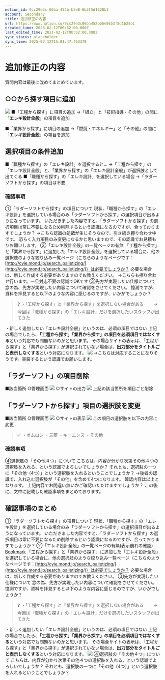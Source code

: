 ```yaml
---
notion_id: 9cc29e3c-06ba-452b-b5e8-6b3f5d1628b1
account: Secondary
title: 追加修正の内容
url: https://www.notion.so/9cc29e3c06ba452bb5e86b3f5d1628b1
created_time: 2023-02-12T00:52:00.000Z
last_edited_time: 2023-02-12T00:52:00.000Z
sync_status: placeholder
sync_time: 2025-07-12T15:01:47.463378
---
```

# 追加修正の内容

質問内容は最後に改めてまとめています。
## ○○から探す項目に追加
![](https://prod-files-secure.s3.us-west-2.amazonaws.com/d58fe38c-a9d4-4466-aed9-85604b7b2c6d/c33e62ea-025c-4fe4-9526-4b02f2ecd2ef/%E3%82%B9%E3%82%AF%E3%83%AA%E3%83%BC%E3%83%B3%E3%82%B7%E3%83%A7%E3%83%83%E3%83%88_2022-05-30_17.08.44.png?X-Amz-Algorithm=AWS4-HMAC-SHA256&X-Amz-Content-Sha256=UNSIGNED-PAYLOAD&X-Amz-Credential=ASIAZI2LB466U3S27QNA%2F20250719%2Fus-west-2%2Fs3%2Faws4_request&X-Amz-Date=20250719T070013Z&X-Amz-Expires=3600&X-Amz-Security-Token=IQoJb3JpZ2luX2VjEIX%2F%2F%2F%2F%2F%2F%2F%2F%2F%2FwEaCXVzLXdlc3QtMiJHMEUCIQCGm2t6s79YRTpRRV9QfQwljR5R5klVBwSUCcbtNF3zKwIgXUBlPfhzFfw3hM%2BimeD1blpaj2W4PHl8bTwEvOk7H6UqiAQInv%2F%2F%2F%2F%2F%2F%2F%2F%2F%2FARAAGgw2Mzc0MjMxODM4MDUiDAcNX0JEy8%2BWkQbJ6SrcAxJ1Spp1rYPaESNhKo9mE8x%2BerNUtoxByn%2BV6jCa2NZJ2nIsuZeXjztyDSDGbXSkgpyVHdH65qTCjaIIEMzbTOjEsjZeu1fRbETG68JZ95%2Bns7sRPkLhtqWyVmrA4%2BeC0PTtLGv7MpnndJRMA%2F90XT68T88VIMiAUHm81tqdTvrNoz2CfU6EwgU6tq7JSxuMtOszI8VQyH0ctLDlq6RVsZkSZdVmAtlpNzxfNE0%2FUJQIx%2BFait6Xvan0B%2FMlYRoAK935W%2BEIPpTGHFvHBcGDBQyFb9%2FMWZO8gEOjdnZVBZjsp62tynI%2FDqzis0T7zvpSvbIw%2FNtLJCC%2F%2FDgQYq7CweOuOy74L5k3CkGDYMFlTjvNj%2B51cAY9ILq6HetFv%2BdHp31DzCbxEgfgXVON4NCu0c8k8KkRVCCzo9tjcNO1qLSfD7ki3eGk1ApG3cYwG%2FWtjh7PNde33O3QE94qRbHw4qvEJ3cXM1NAwQIWOWbSIiaPpwcPxuvRQgFDUBueiszy4yuuYVmhsnYvIJmUbEXtJVgyz0zdfNlkys5mdTfza%2Fmnyd0Lh4f7z71jFBkwm7BPkJILq77uxnoup0gR8XkVnvN4%2B0IF7y4IgJTMMpGKflkc4zcCf0oRvKDMyvLQMJzF7MMGOqUBNu1h0NyBPnuhP5T3XCqzIVXjQXdx51RaTXQDwoJBEqQgbr89RCiEsvHcU9k%2FFB3cxZqcjekdLtCAHDrPpVVsVSL0EQ3RaYejTsA%2BqalARgn%2FBy2ehtNQef9rr5WurshcbvodUi86qVJbk8qOOHQDzJeRpebHeMztS6CE5tu2t83iLktDN2ChrjgXzly4D5%2BSO3biaW2%2FfaeRF0O%2BnOLYoacTkfnf&X-Amz-Signature=8fdb9896ec0b4c6085fce2f96550ea2bbf9863aa1c2fa4464d1e68863ed69caf&X-Amz-SignedHeaders=host&x-amz-checksum-mode=ENABLED&x-id=GetObject)
■「工程から探す」に項目の追加
  →「組立」と「技術指導・その他」の間に「**エレキ設計全般**」の項目を追加
  
■「業界から探す」に項目の追加
  →「燃焼・エネルギー」と「その他」の間に「**エレキ設計全般**」の項目を追加
  
## 選択項目の条件追加
■「職種から探す」の「エレキ設計」を選択すると…
  →「工程から探す」の「エレキ設計全般」と、「業界から探す」の「エレキ設計全般」が選択肢として出てくる
■「職種から探す」の「エレキ設計」を選択している場合
  →「ラダーソフトから探す」の項目は不要
  
### 確認事項
①「ラダーソフトから探す」の項目について
現状、「職種から探す」の「エレキ設計」を選択している場合のみ「ラダーソフトから探す」の選択項目が出るようになっています。
いただきました内容ですと、「ラダーソフトから探す」の選択項目は常に不要になるため削除するという認識になるのですが、合っておりますでしょうか？
→こちら認識の齟齬が生じそうなので、引き続き擦り合わせ中です。
恐らく入力項目のみ変更になるかと思いますので、その認識でお見積もりお願いします。
②「エレキ設計全般」の一覧ページの有無
「工程から探す」と「業界から探す」に追加した「エレキ設計全般」を選択している場合に、他の選択肢のような絞り込み一覧ページ（こちらのようなページです：[http://cyie.mond.jp/search_palletizing/](http://cyie.mond.jp/search_palletizing/)）は必要でしょうか？
必要な場合は、新しく作成する必要がありますのでお教えください。
→こちらも擦り合わせ行います。一旦対応不要の認識でOKです
③先方が実現したい仕様について
念の為、先方が実現したい内容について確認をさせてください。
憶測ですが、資料を拝見すると以下のような内容に感じるのですが、いかがでしょうか？
> ❓ ・「工程から探す」と「業界から探す」を選択しない場合がある
  　　→今回は「職種から探す」の「エレキ設計」だけを選択したいスタッフが出てきた

  ・新しく追加したい「エレキ設計全般」というのは、必須の項目ではない
上記の場合でしたら、**「工程から探す」「業界から探す」の項目を必須項目ではなくする**という対応でも問題ないのかと思います。
その場合サイトの表示は、「工程から探す」と「業界から探す」が選択されていない場合は、**出力部分をタイトルごと表示しなくする**という対応になります。
![](https://prod-files-secure.s3.us-west-2.amazonaws.com/d58fe38c-a9d4-4466-aed9-85604b7b2c6d/9974ce5a-f31d-4a2d-9875-871fc64545dd/%E3%82%B9%E3%82%AF%E3%83%AA%E3%83%BC%E3%83%B3%E3%82%B7%E3%83%A7%E3%83%83%E3%83%88_2022-05-30_17.37.31.png?X-Amz-Algorithm=AWS4-HMAC-SHA256&X-Amz-Content-Sha256=UNSIGNED-PAYLOAD&X-Amz-Credential=ASIAZI2LB466U3S27QNA%2F20250719%2Fus-west-2%2Fs3%2Faws4_request&X-Amz-Date=20250719T070013Z&X-Amz-Expires=3600&X-Amz-Security-Token=IQoJb3JpZ2luX2VjEIX%2F%2F%2F%2F%2F%2F%2F%2F%2F%2FwEaCXVzLXdlc3QtMiJHMEUCIQCGm2t6s79YRTpRRV9QfQwljR5R5klVBwSUCcbtNF3zKwIgXUBlPfhzFfw3hM%2BimeD1blpaj2W4PHl8bTwEvOk7H6UqiAQInv%2F%2F%2F%2F%2F%2F%2F%2F%2F%2FARAAGgw2Mzc0MjMxODM4MDUiDAcNX0JEy8%2BWkQbJ6SrcAxJ1Spp1rYPaESNhKo9mE8x%2BerNUtoxByn%2BV6jCa2NZJ2nIsuZeXjztyDSDGbXSkgpyVHdH65qTCjaIIEMzbTOjEsjZeu1fRbETG68JZ95%2Bns7sRPkLhtqWyVmrA4%2BeC0PTtLGv7MpnndJRMA%2F90XT68T88VIMiAUHm81tqdTvrNoz2CfU6EwgU6tq7JSxuMtOszI8VQyH0ctLDlq6RVsZkSZdVmAtlpNzxfNE0%2FUJQIx%2BFait6Xvan0B%2FMlYRoAK935W%2BEIPpTGHFvHBcGDBQyFb9%2FMWZO8gEOjdnZVBZjsp62tynI%2FDqzis0T7zvpSvbIw%2FNtLJCC%2F%2FDgQYq7CweOuOy74L5k3CkGDYMFlTjvNj%2B51cAY9ILq6HetFv%2BdHp31DzCbxEgfgXVON4NCu0c8k8KkRVCCzo9tjcNO1qLSfD7ki3eGk1ApG3cYwG%2FWtjh7PNde33O3QE94qRbHw4qvEJ3cXM1NAwQIWOWbSIiaPpwcPxuvRQgFDUBueiszy4yuuYVmhsnYvIJmUbEXtJVgyz0zdfNlkys5mdTfza%2Fmnyd0Lh4f7z71jFBkwm7BPkJILq77uxnoup0gR8XkVnvN4%2B0IF7y4IgJTMMpGKflkc4zcCf0oRvKDMyvLQMJzF7MMGOqUBNu1h0NyBPnuhP5T3XCqzIVXjQXdx51RaTXQDwoJBEqQgbr89RCiEsvHcU9k%2FFB3cxZqcjekdLtCAHDrPpVVsVSL0EQ3RaYejTsA%2BqalARgn%2FBy2ehtNQef9rr5WurshcbvodUi86qVJbk8qOOHQDzJeRpebHeMztS6CE5tu2t83iLktDN2ChrjgXzly4D5%2BSO3biaW2%2FfaeRF0O%2BnOLYoacTkfnf&X-Amz-Signature=f4035f315038d82dad98a33e8ef55c016cfcf821516be3f649f10a9ab678564b&X-Amz-SignedHeaders=host&x-amz-checksum-mode=ENABLED&x-id=GetObject)
→こちらは対応することになりそうです。実装するという認識でお願いします。
## 「ラダーソフト」の項目削除
■該当箇所
○管理画面
![](https://prod-files-secure.s3.us-west-2.amazonaws.com/d58fe38c-a9d4-4466-aed9-85604b7b2c6d/93e81124-7b7c-40a3-9fa9-21fb10026066/%E3%82%B9%E3%82%AF%E3%83%AA%E3%83%BC%E3%83%B3%E3%82%B7%E3%83%A7%E3%83%83%E3%83%88_2022-05-30_17.58.41.png?X-Amz-Algorithm=AWS4-HMAC-SHA256&X-Amz-Content-Sha256=UNSIGNED-PAYLOAD&X-Amz-Credential=ASIAZI2LB466U3S27QNA%2F20250719%2Fus-west-2%2Fs3%2Faws4_request&X-Amz-Date=20250719T070013Z&X-Amz-Expires=3600&X-Amz-Security-Token=IQoJb3JpZ2luX2VjEIX%2F%2F%2F%2F%2F%2F%2F%2F%2F%2FwEaCXVzLXdlc3QtMiJHMEUCIQCGm2t6s79YRTpRRV9QfQwljR5R5klVBwSUCcbtNF3zKwIgXUBlPfhzFfw3hM%2BimeD1blpaj2W4PHl8bTwEvOk7H6UqiAQInv%2F%2F%2F%2F%2F%2F%2F%2F%2F%2FARAAGgw2Mzc0MjMxODM4MDUiDAcNX0JEy8%2BWkQbJ6SrcAxJ1Spp1rYPaESNhKo9mE8x%2BerNUtoxByn%2BV6jCa2NZJ2nIsuZeXjztyDSDGbXSkgpyVHdH65qTCjaIIEMzbTOjEsjZeu1fRbETG68JZ95%2Bns7sRPkLhtqWyVmrA4%2BeC0PTtLGv7MpnndJRMA%2F90XT68T88VIMiAUHm81tqdTvrNoz2CfU6EwgU6tq7JSxuMtOszI8VQyH0ctLDlq6RVsZkSZdVmAtlpNzxfNE0%2FUJQIx%2BFait6Xvan0B%2FMlYRoAK935W%2BEIPpTGHFvHBcGDBQyFb9%2FMWZO8gEOjdnZVBZjsp62tynI%2FDqzis0T7zvpSvbIw%2FNtLJCC%2F%2FDgQYq7CweOuOy74L5k3CkGDYMFlTjvNj%2B51cAY9ILq6HetFv%2BdHp31DzCbxEgfgXVON4NCu0c8k8KkRVCCzo9tjcNO1qLSfD7ki3eGk1ApG3cYwG%2FWtjh7PNde33O3QE94qRbHw4qvEJ3cXM1NAwQIWOWbSIiaPpwcPxuvRQgFDUBueiszy4yuuYVmhsnYvIJmUbEXtJVgyz0zdfNlkys5mdTfza%2Fmnyd0Lh4f7z71jFBkwm7BPkJILq77uxnoup0gR8XkVnvN4%2B0IF7y4IgJTMMpGKflkc4zcCf0oRvKDMyvLQMJzF7MMGOqUBNu1h0NyBPnuhP5T3XCqzIVXjQXdx51RaTXQDwoJBEqQgbr89RCiEsvHcU9k%2FFB3cxZqcjekdLtCAHDrPpVVsVSL0EQ3RaYejTsA%2BqalARgn%2FBy2ehtNQef9rr5WurshcbvodUi86qVJbk8qOOHQDzJeRpebHeMztS6CE5tu2t83iLktDN2ChrjgXzly4D5%2BSO3biaW2%2FfaeRF0O%2BnOLYoacTkfnf&X-Amz-Signature=a9ad4dfaaa10c8cdedf7da70f4e72ddb07c55319730990f1258b94086abe0a89&X-Amz-SignedHeaders=host&x-amz-checksum-mode=ENABLED&x-id=GetObject)
○サイトの出力
![](https://prod-files-secure.s3.us-west-2.amazonaws.com/d58fe38c-a9d4-4466-aed9-85604b7b2c6d/bf15562f-e109-44b6-ad9f-45dacf91d84e/%E3%82%B9%E3%82%AF%E3%83%AA%E3%83%BC%E3%83%B3%E3%82%B7%E3%83%A7%E3%83%83%E3%83%88_2022-05-30_17.59.41.png?X-Amz-Algorithm=AWS4-HMAC-SHA256&X-Amz-Content-Sha256=UNSIGNED-PAYLOAD&X-Amz-Credential=ASIAZI2LB466U3S27QNA%2F20250719%2Fus-west-2%2Fs3%2Faws4_request&X-Amz-Date=20250719T070013Z&X-Amz-Expires=3600&X-Amz-Security-Token=IQoJb3JpZ2luX2VjEIX%2F%2F%2F%2F%2F%2F%2F%2F%2F%2FwEaCXVzLXdlc3QtMiJHMEUCIQCGm2t6s79YRTpRRV9QfQwljR5R5klVBwSUCcbtNF3zKwIgXUBlPfhzFfw3hM%2BimeD1blpaj2W4PHl8bTwEvOk7H6UqiAQInv%2F%2F%2F%2F%2F%2F%2F%2F%2F%2FARAAGgw2Mzc0MjMxODM4MDUiDAcNX0JEy8%2BWkQbJ6SrcAxJ1Spp1rYPaESNhKo9mE8x%2BerNUtoxByn%2BV6jCa2NZJ2nIsuZeXjztyDSDGbXSkgpyVHdH65qTCjaIIEMzbTOjEsjZeu1fRbETG68JZ95%2Bns7sRPkLhtqWyVmrA4%2BeC0PTtLGv7MpnndJRMA%2F90XT68T88VIMiAUHm81tqdTvrNoz2CfU6EwgU6tq7JSxuMtOszI8VQyH0ctLDlq6RVsZkSZdVmAtlpNzxfNE0%2FUJQIx%2BFait6Xvan0B%2FMlYRoAK935W%2BEIPpTGHFvHBcGDBQyFb9%2FMWZO8gEOjdnZVBZjsp62tynI%2FDqzis0T7zvpSvbIw%2FNtLJCC%2F%2FDgQYq7CweOuOy74L5k3CkGDYMFlTjvNj%2B51cAY9ILq6HetFv%2BdHp31DzCbxEgfgXVON4NCu0c8k8KkRVCCzo9tjcNO1qLSfD7ki3eGk1ApG3cYwG%2FWtjh7PNde33O3QE94qRbHw4qvEJ3cXM1NAwQIWOWbSIiaPpwcPxuvRQgFDUBueiszy4yuuYVmhsnYvIJmUbEXtJVgyz0zdfNlkys5mdTfza%2Fmnyd0Lh4f7z71jFBkwm7BPkJILq77uxnoup0gR8XkVnvN4%2B0IF7y4IgJTMMpGKflkc4zcCf0oRvKDMyvLQMJzF7MMGOqUBNu1h0NyBPnuhP5T3XCqzIVXjQXdx51RaTXQDwoJBEqQgbr89RCiEsvHcU9k%2FFB3cxZqcjekdLtCAHDrPpVVsVSL0EQ3RaYejTsA%2BqalARgn%2FBy2ehtNQef9rr5WurshcbvodUi86qVJbk8qOOHQDzJeRpebHeMztS6CE5tu2t83iLktDN2ChrjgXzly4D5%2BSO3biaW2%2FfaeRF0O%2BnOLYoacTkfnf&X-Amz-Signature=8088646159c9ccb2ccdd01b55d5b2442907070e4e65ac2c61c3bedf1f3485678&X-Amz-SignedHeaders=host&x-amz-checksum-mode=ENABLED&x-id=GetObject)
上記の該当箇所を項目ごと削除
## 「ラダーソフトから探す」項目の選択肢を変更
■該当箇所
○管理画面
![](https://prod-files-secure.s3.us-west-2.amazonaws.com/d58fe38c-a9d4-4466-aed9-85604b7b2c6d/9b421651-d15f-4a62-815f-2e8a82a0020d/%E3%82%B9%E3%82%AF%E3%83%AA%E3%83%BC%E3%83%B3%E3%82%B7%E3%83%A7%E3%83%83%E3%83%88_2022-05-30_18.05.45.png?X-Amz-Algorithm=AWS4-HMAC-SHA256&X-Amz-Content-Sha256=UNSIGNED-PAYLOAD&X-Amz-Credential=ASIAZI2LB466U3S27QNA%2F20250719%2Fus-west-2%2Fs3%2Faws4_request&X-Amz-Date=20250719T070013Z&X-Amz-Expires=3600&X-Amz-Security-Token=IQoJb3JpZ2luX2VjEIX%2F%2F%2F%2F%2F%2F%2F%2F%2F%2FwEaCXVzLXdlc3QtMiJHMEUCIQCGm2t6s79YRTpRRV9QfQwljR5R5klVBwSUCcbtNF3zKwIgXUBlPfhzFfw3hM%2BimeD1blpaj2W4PHl8bTwEvOk7H6UqiAQInv%2F%2F%2F%2F%2F%2F%2F%2F%2F%2FARAAGgw2Mzc0MjMxODM4MDUiDAcNX0JEy8%2BWkQbJ6SrcAxJ1Spp1rYPaESNhKo9mE8x%2BerNUtoxByn%2BV6jCa2NZJ2nIsuZeXjztyDSDGbXSkgpyVHdH65qTCjaIIEMzbTOjEsjZeu1fRbETG68JZ95%2Bns7sRPkLhtqWyVmrA4%2BeC0PTtLGv7MpnndJRMA%2F90XT68T88VIMiAUHm81tqdTvrNoz2CfU6EwgU6tq7JSxuMtOszI8VQyH0ctLDlq6RVsZkSZdVmAtlpNzxfNE0%2FUJQIx%2BFait6Xvan0B%2FMlYRoAK935W%2BEIPpTGHFvHBcGDBQyFb9%2FMWZO8gEOjdnZVBZjsp62tynI%2FDqzis0T7zvpSvbIw%2FNtLJCC%2F%2FDgQYq7CweOuOy74L5k3CkGDYMFlTjvNj%2B51cAY9ILq6HetFv%2BdHp31DzCbxEgfgXVON4NCu0c8k8KkRVCCzo9tjcNO1qLSfD7ki3eGk1ApG3cYwG%2FWtjh7PNde33O3QE94qRbHw4qvEJ3cXM1NAwQIWOWbSIiaPpwcPxuvRQgFDUBueiszy4yuuYVmhsnYvIJmUbEXtJVgyz0zdfNlkys5mdTfza%2Fmnyd0Lh4f7z71jFBkwm7BPkJILq77uxnoup0gR8XkVnvN4%2B0IF7y4IgJTMMpGKflkc4zcCf0oRvKDMyvLQMJzF7MMGOqUBNu1h0NyBPnuhP5T3XCqzIVXjQXdx51RaTXQDwoJBEqQgbr89RCiEsvHcU9k%2FFB3cxZqcjekdLtCAHDrPpVVsVSL0EQ3RaYejTsA%2BqalARgn%2FBy2ehtNQef9rr5WurshcbvodUi86qVJbk8qOOHQDzJeRpebHeMztS6CE5tu2t83iLktDN2ChrjgXzly4D5%2BSO3biaW2%2FfaeRF0O%2BnOLYoacTkfnf&X-Amz-Signature=d940d927d352ba54768a6db31312d04d1ecc4327c8a878b8cce30e1f8355fc2a&X-Amz-SignedHeaders=host&x-amz-checksum-mode=ENABLED&x-id=GetObject)
○サイトの表示
![](https://prod-files-secure.s3.us-west-2.amazonaws.com/d58fe38c-a9d4-4466-aed9-85604b7b2c6d/875c6192-b36d-4bd2-b5e9-5e1f3ab71a57/%E3%82%B9%E3%82%AF%E3%83%AA%E3%83%BC%E3%83%B3%E3%82%B7%E3%83%A7%E3%83%83%E3%83%88_2022-05-30_18.07.05.png?X-Amz-Algorithm=AWS4-HMAC-SHA256&X-Amz-Content-Sha256=UNSIGNED-PAYLOAD&X-Amz-Credential=ASIAZI2LB466U3S27QNA%2F20250719%2Fus-west-2%2Fs3%2Faws4_request&X-Amz-Date=20250719T070013Z&X-Amz-Expires=3600&X-Amz-Security-Token=IQoJb3JpZ2luX2VjEIX%2F%2F%2F%2F%2F%2F%2F%2F%2F%2FwEaCXVzLXdlc3QtMiJHMEUCIQCGm2t6s79YRTpRRV9QfQwljR5R5klVBwSUCcbtNF3zKwIgXUBlPfhzFfw3hM%2BimeD1blpaj2W4PHl8bTwEvOk7H6UqiAQInv%2F%2F%2F%2F%2F%2F%2F%2F%2F%2FARAAGgw2Mzc0MjMxODM4MDUiDAcNX0JEy8%2BWkQbJ6SrcAxJ1Spp1rYPaESNhKo9mE8x%2BerNUtoxByn%2BV6jCa2NZJ2nIsuZeXjztyDSDGbXSkgpyVHdH65qTCjaIIEMzbTOjEsjZeu1fRbETG68JZ95%2Bns7sRPkLhtqWyVmrA4%2BeC0PTtLGv7MpnndJRMA%2F90XT68T88VIMiAUHm81tqdTvrNoz2CfU6EwgU6tq7JSxuMtOszI8VQyH0ctLDlq6RVsZkSZdVmAtlpNzxfNE0%2FUJQIx%2BFait6Xvan0B%2FMlYRoAK935W%2BEIPpTGHFvHBcGDBQyFb9%2FMWZO8gEOjdnZVBZjsp62tynI%2FDqzis0T7zvpSvbIw%2FNtLJCC%2F%2FDgQYq7CweOuOy74L5k3CkGDYMFlTjvNj%2B51cAY9ILq6HetFv%2BdHp31DzCbxEgfgXVON4NCu0c8k8KkRVCCzo9tjcNO1qLSfD7ki3eGk1ApG3cYwG%2FWtjh7PNde33O3QE94qRbHw4qvEJ3cXM1NAwQIWOWbSIiaPpwcPxuvRQgFDUBueiszy4yuuYVmhsnYvIJmUbEXtJVgyz0zdfNlkys5mdTfza%2Fmnyd0Lh4f7z71jFBkwm7BPkJILq77uxnoup0gR8XkVnvN4%2B0IF7y4IgJTMMpGKflkc4zcCf0oRvKDMyvLQMJzF7MMGOqUBNu1h0NyBPnuhP5T3XCqzIVXjQXdx51RaTXQDwoJBEqQgbr89RCiEsvHcU9k%2FFB3cxZqcjekdLtCAHDrPpVVsVSL0EQ3RaYejTsA%2BqalARgn%2FBy2ehtNQef9rr5WurshcbvodUi86qVJbk8qOOHQDzJeRpebHeMztS6CE5tu2t83iLktDN2ChrjgXzly4D5%2BSO3biaW2%2FfaeRF0O%2BnOLYoacTkfnf&X-Amz-Signature=c4fd3bec5ae56547228fbabdf5fa38ae3fd1d76e8351bf59cecc7f77e29bc2c0&X-Amz-SignedHeaders=host&x-amz-checksum-mode=ENABLED&x-id=GetObject)
この項目の選択肢を以下の内容に変更
> ✅ ・オムロン
・三菱
・キーエンス
・その他
### 確認事項
④選択肢の「その他４つ」について
こちらは、内容が分かり次第その他４つの選択肢を入れる、という認識でよろしいでしょうか？
それとも、選択肢の一つに「その他（4つ）」という選択肢を入れるということでしょうか？
→後者の認識で、入れ込む選択肢が「その他」を含めて4つになります。
確認内容は以上となります。
上記内容でお間違い無いかご確認いただけますでしょうか？
この後に、文中に記載した確認事項をまとめております。
## 確認事項のまとめ
①「ラダーソフトから探す」の項目について
現状、「職種から探す」の「エレキ設計」を選択している場合のみ「ラダーソフトから探す」の選択項目が出るようになっています。
いただきました内容ですと、「ラダーソフトから探す」の選択項目は常に不要になるため削除するという認識になるのですが、合っておりますでしょうか？
②「エレキ設計全般」の一覧ページの有無(表示崩れの確認)
[Bookmark](http://cyie.mond.jp/search_eletric_design/)
「工程から探す」と「業界から探す」に追加した「エレキ設計全般」を選択している場合に、他の選択肢のような絞り込み一覧ページ（こちらのようなページです：[http://cyie.mond.jp/search_palletizing/](http://cyie.mond.jp/search_palletizing/)）は必要でしょうか？
必要な場合は、新しく作成する必要がありますのでお教えください。
③先方が実現したい仕様について
念の為、先方が実現したい内容について確認をさせてください。
憶測ですが、資料を拝見すると以下のような内容に感じるのですが、いかがでしょうか？
> ❓ ・「工程から探す」と「業界から探す」を選択しない場合がある
  　　→今回は「職種から探す」の「エレキ設計」だけを選択したいスタッフが出てきた

  ・新しく追加したい「エレキ設計全般」というのは、必須の項目ではない
上記の場合でしたら、**「工程から探す」「業界から探す」の項目を必須項目ではなくする**という対応でも問題ないのかと思います。
その場合サイトの表示は、「工程から探す」と「業界から探す」が選択されていない場合は、**出力部分をタイトルごと表示しなくする**という対応になります。
![](https://prod-files-secure.s3.us-west-2.amazonaws.com/d58fe38c-a9d4-4466-aed9-85604b7b2c6d/9974ce5a-f31d-4a2d-9875-871fc64545dd/%E3%82%B9%E3%82%AF%E3%83%AA%E3%83%BC%E3%83%B3%E3%82%B7%E3%83%A7%E3%83%83%E3%83%88_2022-05-30_17.37.31.png?X-Amz-Algorithm=AWS4-HMAC-SHA256&X-Amz-Content-Sha256=UNSIGNED-PAYLOAD&X-Amz-Credential=ASIAZI2LB466U3S27QNA%2F20250719%2Fus-west-2%2Fs3%2Faws4_request&X-Amz-Date=20250719T070014Z&X-Amz-Expires=3600&X-Amz-Security-Token=IQoJb3JpZ2luX2VjEIX%2F%2F%2F%2F%2F%2F%2F%2F%2F%2FwEaCXVzLXdlc3QtMiJHMEUCIQCGm2t6s79YRTpRRV9QfQwljR5R5klVBwSUCcbtNF3zKwIgXUBlPfhzFfw3hM%2BimeD1blpaj2W4PHl8bTwEvOk7H6UqiAQInv%2F%2F%2F%2F%2F%2F%2F%2F%2F%2FARAAGgw2Mzc0MjMxODM4MDUiDAcNX0JEy8%2BWkQbJ6SrcAxJ1Spp1rYPaESNhKo9mE8x%2BerNUtoxByn%2BV6jCa2NZJ2nIsuZeXjztyDSDGbXSkgpyVHdH65qTCjaIIEMzbTOjEsjZeu1fRbETG68JZ95%2Bns7sRPkLhtqWyVmrA4%2BeC0PTtLGv7MpnndJRMA%2F90XT68T88VIMiAUHm81tqdTvrNoz2CfU6EwgU6tq7JSxuMtOszI8VQyH0ctLDlq6RVsZkSZdVmAtlpNzxfNE0%2FUJQIx%2BFait6Xvan0B%2FMlYRoAK935W%2BEIPpTGHFvHBcGDBQyFb9%2FMWZO8gEOjdnZVBZjsp62tynI%2FDqzis0T7zvpSvbIw%2FNtLJCC%2F%2FDgQYq7CweOuOy74L5k3CkGDYMFlTjvNj%2B51cAY9ILq6HetFv%2BdHp31DzCbxEgfgXVON4NCu0c8k8KkRVCCzo9tjcNO1qLSfD7ki3eGk1ApG3cYwG%2FWtjh7PNde33O3QE94qRbHw4qvEJ3cXM1NAwQIWOWbSIiaPpwcPxuvRQgFDUBueiszy4yuuYVmhsnYvIJmUbEXtJVgyz0zdfNlkys5mdTfza%2Fmnyd0Lh4f7z71jFBkwm7BPkJILq77uxnoup0gR8XkVnvN4%2B0IF7y4IgJTMMpGKflkc4zcCf0oRvKDMyvLQMJzF7MMGOqUBNu1h0NyBPnuhP5T3XCqzIVXjQXdx51RaTXQDwoJBEqQgbr89RCiEsvHcU9k%2FFB3cxZqcjekdLtCAHDrPpVVsVSL0EQ3RaYejTsA%2BqalARgn%2FBy2ehtNQef9rr5WurshcbvodUi86qVJbk8qOOHQDzJeRpebHeMztS6CE5tu2t83iLktDN2ChrjgXzly4D5%2BSO3biaW2%2FfaeRF0O%2BnOLYoacTkfnf&X-Amz-Signature=3e65af31a37ec567e4fb559e7b8568317de715219e16aef7e2a2b2cba162b046&X-Amz-SignedHeaders=host&x-amz-checksum-mode=ENABLED&x-id=GetObject)
④選択肢の「その他４つ」について
こちらは、内容が分かり次第その他４つの選択肢を入れる、という認識でよろしいでしょうか？
それとも、選択肢の一つに「その他（4つ）」という選択肢を入れるということでしょうか？